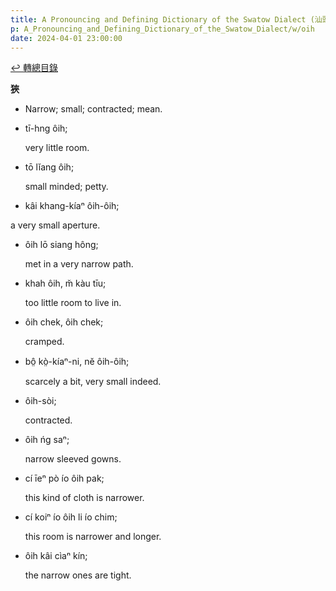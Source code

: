 ```yaml
---
title: A Pronouncing and Defining Dictionary of the Swatow Dialect (汕頭方言音義字典) / oih
p: A_Pronouncing_and_Defining_Dictionary_of_the_Swatow_Dialect/w/oih
date: 2024-04-01 23:00:00
---
```


[↩️ 轉總目錄](/A_Pronouncing_and_Defining_Dictionary_of_the_Swatow_Dialect)


**狹**
- Narrow; small; contracted; mean.

- tī-hng ôih;

  very little room.

- tō lĭang ôih;

  small minded; petty.

- kâi khang-kíaⁿ ôih-ôih;

 a very small aperture.

- ôih lō siang hông;

  met in a very narrow path.

- khah ôih, m̆ kàu tīu;

  too little room to live in.

- ôih chek, ôih chek;

  cramped.

- bô̤ kò̤-kíaⁿ-ni, nĕ ôih-ôih;

  scarcely a bit, very small indeed.

- ôih-sòi;

  contracted.

- ôih ńg saⁿ;

  narrow sleeved gowns.

- cí īeⁿ pò ío ôih pak;

  this kind of cloth is narrower.

- cí koiⁿ ío ôih li ío chim;

  this room is narrower and longer.

- ôih kâi cìaⁿ kín;

  the narrow ones are tight.